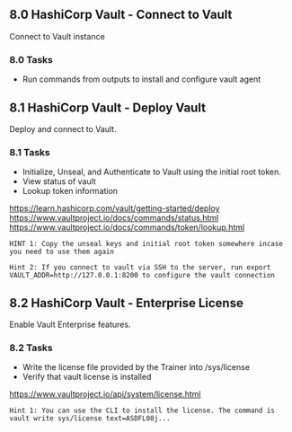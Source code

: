 ## 8.0 HashiCorp Vault - Connect to Vault
Connect to Vault instance

### 8.0 Tasks
* Run commands from outputs to install and configure vault agent

## 8.1 HashiCorp Vault - Deploy Vault
Deploy and connect to Vault.

### 8.1 Tasks
* Initialize, Unseal, and Authenticate to Vault using the initial root token.
* View status of vault
* Lookup token information

https://learn.hashicorp.com/vault/getting-started/deploy  
https://www.vaultproject.io/docs/commands/status.html  
https://www.vaultproject.io/docs/commands/token/lookup.html  

`HINT 1: Copy the unseal keys and initial root token somewhere incase you need to use them again`

`Hint 2: If you connect to vault via SSH to the server, run export VAULT_ADDR=http://127.0.0.1:8200 to configure the vault connection`

## 8.2 HashiCorp Vault - Enterprise License
Enable Vault Enterprise features.

### 8.2 Tasks
* Write the license file provided by the Trainer into /sys/license
* Verify that vault license is installed

https://www.vaultproject.io/api/system/license.html  

`Hint 1: You can use the CLI to install the license. The command is vault write sys/license text=ASDFL08j...`
